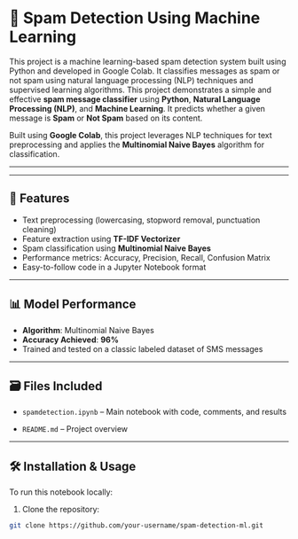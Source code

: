 
# 📧 Spam Detection Using Machine Learning
This project is a machine learning-based spam detection system built using Python and developed in Google Colab. It classifies messages as spam or not spam using natural language processing (NLP) techniques and supervised learning algorithms.
This project demonstrates a simple and effective **spam message classifier** using **Python**, **Natural Language Processing (NLP)**, and **Machine Learning**. It predicts whether a given message is **Spam** or **Not Spam** based on its content.

Built using **Google Colab**, this project leverages NLP techniques for text preprocessing and applies the **Multinomial Naive Bayes** algorithm for classification.

---



---

## 📌 Features

- Text preprocessing (lowercasing, stopword removal, punctuation cleaning)
- Feature extraction using **TF-IDF Vectorizer**
- Spam classification using **Multinomial Naive Bayes**
- Performance metrics: Accuracy, Precision, Recall, Confusion Matrix
- Easy-to-follow code in a Jupyter Notebook format

---

## 📊 Model Performance

- **Algorithm**: Multinomial Naive Bayes
- **Accuracy Achieved**: **96%**
- Trained and tested on a classic labeled dataset of SMS messages

---

## 🗃️ Files Included

- `spamdetection.ipynb` – Main notebook with code, comments, and results

- `README.md` – Project overview

---

## 🛠️ Installation & Usage

To run this notebook locally:

1. Clone the repository:
```bash
git clone https://github.com/your-username/spam-detection-ml.git
